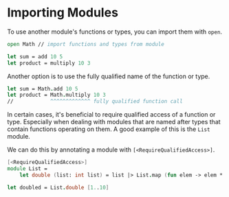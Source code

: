 # Importing Modules

To use another module's functions or types, you can import them with `open`.

```fsharp
open Math // import functions and types from module

let sum = add 10 5
let product = multiply 10 3
```

Another option is to use the fully qualified name of the function or type.

```fsharp
let sum = Math.add 10 5
let product = Math.multiply 10 3
//            ^^^^^^^^^^^^^ fully qualified function call

```

In certain cases, it's beneficial to require qualified access of a function or type.
Especially when dealing with modules that are named after types that contain functions operating on them.
A good example of this is the `List` module.

We can do this by annotating a module with `[<RequireQualifiedAccess>]`.

```fsharp
[<RequireQualifiedAccess>]
module List =
    let double (list: int list) = list |> List.map (fun elem -> elem * 2)

let doubled = List.double [1..10]
```